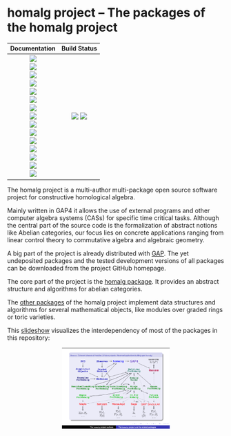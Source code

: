 <!-- BEGIN HEADER -->
# homalg project – The packages of the homalg project

| **Documentation**         | **Build Status**                                            |
|:-------------------------:|:-----------------------------------------------------------:|
| [![][docs-homalg-img]][docs-homalg-url]<br> [![][docs-4ti2Interface-img]][docs-4ti2Interface-url]<br> [![][docs-ExamplesForHomalg-img]][docs-ExamplesForHomalg-url]<br> [![][docs-Gauss-img]][docs-Gauss-url]<br> [![][docs-GaussForHomalg-img]][docs-GaussForHomalg-url]<br> [![][docs-GradedModules-img]][docs-GradedModules-url]<br> [![][docs-GradedRingForHomalg-img]][docs-GradedRingForHomalg-url]<br> [![][docs-HomalgToCAS-img]][docs-HomalgToCAS-url]<br> [![][docs-IO_ForHomalg-img]][docs-IO_ForHomalg-url]<br> [![][docs-LocalizeRingForHomalg-img]][docs-LocalizeRingForHomalg-url]<br> [![][docs-MatricesForHomalg-img]][docs-MatricesForHomalg-url]<br> [![][docs-Modules-img]][docs-Modules-url]<br> [![][docs-RingsForHomalg-img]][docs-RingsForHomalg-url]<br> [![][docs-SCO-img]][docs-SCO-url]<br> [![][docs-ToolsForHomalg-img]][docs-ToolsForHomalg-url] | [![][tests-img]][tests-url] [![][codecov-img]][codecov-url] |
<!-- END HEADER -->

The homalg project is a multi-author multi-package open source software project for constructive homological algebra.

Mainly written in GAP4 it allows the use of external programs and other computer algebra systems (CASs) for specific time critical tasks.
Although the central part of the source code is the formalization of abstract notions like Abelian categories, our focus lies on concrete applications ranging from linear control theory to commutative algebra and algebraic geometry.

A big part of the project is already distributed with [GAP](https://www.gap-system.org/). The yet undeposited packages and the tested development versions of all packages can be downloaded from the project GitHub homepage.

The core part of the project is the [homalg package](https://homalg-project.github.io/homalg_project/homalg/). It provides an abstract structure and algorithms for abelian categories.

The [other packages](https://homalg-project.github.io/homalg_project/) of the homalg project implement data structures and algorithms for several mathematical objects, like modules over graded rings or toric varieties.

This [slideshow](images/homalg-project.pdf) visualizes the interdependency of most of the packages in this repository:

<center>
<a href="https://homalg-project.github.io/homalg_project/images/homalg-project.pdf" target="_blank"><img src="images/thumb.png" border="0" alt="the
 homalg slideshow" title="the homalg slideshow" /></a>
</center>

<!-- BEGIN FOOTER -->
[docs-homalg-img]: https://img.shields.io/badge/homalg-HTML-blue.svg
[docs-homalg-url]: https://homalg-project.github.io/homalg_project/homalg/doc/chap0_mj.html

[docs-4ti2Interface-img]: https://img.shields.io/badge/4ti2Interface-HTML-blue.svg
[docs-4ti2Interface-url]: https://homalg-project.github.io/homalg_project/4ti2Interface/doc/chap0_mj.html

[docs-ExamplesForHomalg-img]: https://img.shields.io/badge/ExamplesForHomalg-HTML-blue.svg
[docs-ExamplesForHomalg-url]: https://homalg-project.github.io/homalg_project/ExamplesForHomalg/doc/chap0_mj.html

[docs-Gauss-img]: https://img.shields.io/badge/Gauss-HTML-blue.svg
[docs-Gauss-url]: https://homalg-project.github.io/homalg_project/Gauss/doc/chap0_mj.html

[docs-GaussForHomalg-img]: https://img.shields.io/badge/GaussForHomalg-HTML-blue.svg
[docs-GaussForHomalg-url]: https://homalg-project.github.io/homalg_project/GaussForHomalg/doc/chap0_mj.html

[docs-GradedModules-img]: https://img.shields.io/badge/GradedModules-HTML-blue.svg
[docs-GradedModules-url]: https://homalg-project.github.io/homalg_project/GradedModules/doc/chap0_mj.html

[docs-GradedRingForHomalg-img]: https://img.shields.io/badge/GradedRingForHomalg-HTML-blue.svg
[docs-GradedRingForHomalg-url]: https://homalg-project.github.io/homalg_project/GradedRingForHomalg/doc/chap0_mj.html

[docs-HomalgToCAS-img]: https://img.shields.io/badge/HomalgToCAS-HTML-blue.svg
[docs-HomalgToCAS-url]: https://homalg-project.github.io/homalg_project/HomalgToCAS/doc/chap0_mj.html

[docs-IO_ForHomalg-img]: https://img.shields.io/badge/IO_ForHomalg-HTML-blue.svg
[docs-IO_ForHomalg-url]: https://homalg-project.github.io/homalg_project/IO_ForHomalg/doc/chap0_mj.html

[docs-LocalizeRingForHomalg-img]: https://img.shields.io/badge/LocalizeRingForHomalg-HTML-blue.svg
[docs-LocalizeRingForHomalg-url]: https://homalg-project.github.io/homalg_project/LocalizeRingForHomalg/doc/chap0_mj.html

[docs-MatricesForHomalg-img]: https://img.shields.io/badge/MatricesForHomalg-HTML-blue.svg
[docs-MatricesForHomalg-url]: https://homalg-project.github.io/homalg_project/MatricesForHomalg/doc/chap0_mj.html

[docs-Modules-img]: https://img.shields.io/badge/Modules-HTML-blue.svg
[docs-Modules-url]: https://homalg-project.github.io/homalg_project/Modules/doc/chap0_mj.html

[docs-RingsForHomalg-img]: https://img.shields.io/badge/RingsForHomalg-HTML-blue.svg
[docs-RingsForHomalg-url]: https://homalg-project.github.io/homalg_project/RingsForHomalg/doc/chap0_mj.html

[docs-SCO-img]: https://img.shields.io/badge/SCO-HTML-blue.svg
[docs-SCO-url]: https://homalg-project.github.io/homalg_project/SCO/doc/chap0_mj.html

[docs-ToolsForHomalg-img]: https://img.shields.io/badge/ToolsForHomalg-HTML-blue.svg
[docs-ToolsForHomalg-url]: https://homalg-project.github.io/homalg_project/ToolsForHomalg/doc/chap0_mj.html

[tests-img]: https://github.com/homalg-project/homalg_project/workflows/Tests/badge.svg
[tests-url]: https://github.com/homalg-project/homalg_project/actions?query=workflow%3ATests

[codecov-img]: https://codecov.io/gh/homalg-project/homalg_project/branch/master/graph/badge.svg
[codecov-url]: https://codecov.io/gh/homalg-project/homalg_project
<!-- END FOOTER -->
